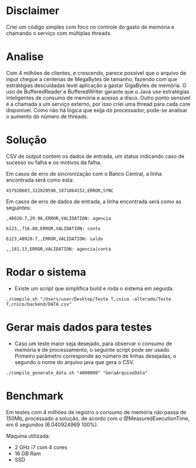 # Disclaimer
Criei um código simples com foco no controle do gasto de memória e chamando o serviço com múltiplas threads.

# Analise
Com 4 milhões de clientes, e crescendo, parece possível que o arquivo de input chegue a centenas de MegaBytes de
tamanho, fazendo com que estratégias descuidadas level aplicação a gastar GigaBytes de memória.
O uso de BufferedReader e BufferedWriter garante que o Java use estratégias inteligentes de consumo de memória e acesso a disco.
Outro ponto sensível é a chamada a um serviço externo, por isso criei uma thread para cada core disponível. Como não há 
lógica que exija do processador, pode-se analisar o aumento do número de threads.


# Solução
CSV de output contem os dados de entrada, um status indicando caso de sucesso ou falha
e os motivos da falha.

Em casos de erro de sincronização com o Banco Central, a linha encontrada será como esta:

```457920683,322820590,1071064152,ERROR,SYNC```

Em casos de erro de dados de entrada, a linha encontrada será como as seguintes:

```,48920-7,29.96,ERROR,VALIDATION: agencia```

```6123,,716.88,ERROR,VALIDATION: conta```

```6123,48920-7,,ERROR,VALIDATION: saldo```

```,,181.13,ERROR,VALIDATION: agencia|conta```

# Rodar o sistema

* Existe um script que simplifica build e roda o sistema em seguida.

```./compile.sh "/Users/user/Desktop/Teste T‚cnico -alterado/Teste T‚cnico/backend/DATA.csv"```

# Gerar mais dados para testes
* Caso um teste maior seja desejado, para observar o consumo de memória e de processamento, o seguinte script pode ser usado.
Primeiro parâmetro corresponde ao número de linhas desejadas, o segundo o nome do arquivo java que gera o CSV.

```./compile_generate_data.sh "4000000" "GeraArquivoData"```

# Benchmark
Em testes com 4 milhões de registro o consumo de memória não passa de 150Mb, processado a solução, de acordo com o 
@MeasuredExecutionTime, em 6 segundos (6.040924969   100%).

Máquina utilizada:
* 2 GHz i7 com 4 cores
* 16 GB Ram
* SSD

